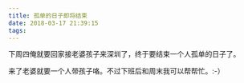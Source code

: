 ```yaml
---
title: 孤单的日子即将结束
date: 2018-03-17 21:39:15
tags:
---
```


下周四俺就要回家接老婆孩子来深圳了，终于要结束一个人孤单的日子了。

来了老婆就要一个人带孩子咯。不过下班后和周末我可以帮帮忙。:-）
